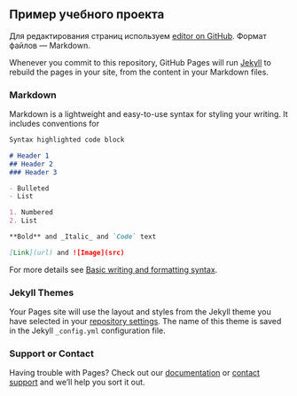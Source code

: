 ## Пример учебного проекта

Для редактирования страниц используем [editor on GitHub](https://github.com/fpmi-tp2022/labrabota5t1-testproject/edit/main/docs/index.md). Формат файлов — 
Markdown.

Whenever you commit to this repository, GitHub Pages will run [Jekyll](https://jekyllrb.com/) to rebuild the pages in your site, from the content in your 
Markdown files.

### Markdown

Markdown is a lightweight and easy-to-use syntax for styling your writing. It includes conventions for

```markdown
Syntax highlighted code block

# Header 1
## Header 2
### Header 3

- Bulleted
- List

1. Numbered
2. List

**Bold** and _Italic_ and `Code` text

[Link](url) and ![Image](src)
```

For more details see [Basic writing and formatting 
syntax](https://docs.github.com/en/github/writing-on-github/getting-started-with-writing-and-formatting-on-github/basic-writing-and-formatting-syntax).

### Jekyll Themes

Your Pages site will use the layout and styles from the Jekyll theme you have selected in your [repository 
settings](https://github.com/fpmi-tp2022/labrabota5t1-testproject/settings/pages). The name of this theme is saved in the Jekyll `_config.yml` configuration 
file.

### Support or Contact

Having trouble with Pages? Check out our [documentation](https://docs.github.com/categories/github-pages-basics/) or [contact 
support](https://support.github.com/contact) and we’ll help you sort it out.


